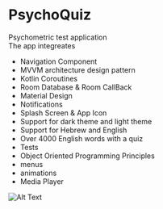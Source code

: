 # PsychoQuiz
Psychometric test application  
The app integreates
* Navigation Component
* MVVM architecture design pattern
* Kotlin Coroutines
* Room Database & Room CallBack
* Material Design
* Notifications
* Splash Screen & App Icon
* Support for dark theme and light theme
* Support for Hebrew and English
* Over 4000 English words with a quiz
* Tests
* Object Oriented Programming Principles
* menus
* animations
* Media Player
  
![Alt Text](https://github.com/niranza/PsychoQuiz/blob/master/gifs/psychoquiz_gif.gif)
